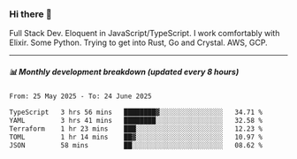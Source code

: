 ### Hi there 👋

Full Stack Dev. Eloquent in JavaScript/TypeScript. I work comfortably with Elixir. Some Python. Trying to get into Rust, Go and Crystal. AWS, GCP.

***

##### 📊 Monthly development breakdown (updated every 8 hours)

<!--START_SECTION:waka-->

```txt
From: 25 May 2025 - To: 24 June 2025

TypeScript   3 hrs 56 mins   ████████▓░░░░░░░░░░░░░░░░   34.71 %
YAML         3 hrs 41 mins   ████████░░░░░░░░░░░░░░░░░   32.58 %
Terraform    1 hr 23 mins    ███░░░░░░░░░░░░░░░░░░░░░░   12.23 %
TOML         1 hr 14 mins    ██▓░░░░░░░░░░░░░░░░░░░░░░   10.97 %
JSON         58 mins         ██░░░░░░░░░░░░░░░░░░░░░░░   08.62 %
```

<!--END_SECTION:waka-->
